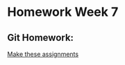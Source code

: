 # Homework Week 7

## Git Homework:

[Make these assignments](https://github.com/HackYourFuture/Git/blob/master/Lecture-3.md)
